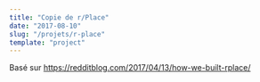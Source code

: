 ```yaml
---
title: "Copie de r/Place"
date: "2017-08-10"
slug: "/projets/r-place"
template: "project"
---
```


Basé sur https://redditblog.com/2017/04/13/how-we-built-rplace/
